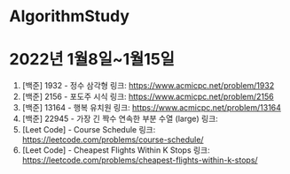 # AlgorithmStudy

# 2022년 1월8일~1월15일

1. [백준] 1932 - 정수 삼각형
  링크: https://www.acmicpc.net/problem/1932
2. [백준] 2156 - 포도주 시식
  링크: https://www.acmicpc.net/problem/2156
3. [백준] 13164 - 행복 유치원
  링크: https://www.acmicpc.net/problem/13164
4. [백준] 22945 - 가장 긴 짝수 연속한 부분 수열 (large)
  링크: 
5. [Leet Code] - Course Schedule
  링크: https://leetcode.com/problems/course-schedule/
6. [Leet Code] - Cheapest Flights Within K Stops
  링크: https://leetcode.com/problems/cheapest-flights-within-k-stops/
